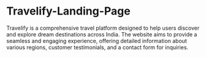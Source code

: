# Travelify-Landing-Page

Travelify is a comprehensive travel platform designed to help users discover and explore dream destinations across India. The website aims to provide a seamless and engaging experience, offering detailed information about various regions, customer testimonials, and a contact form for inquiries.
